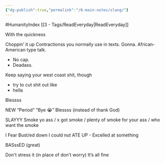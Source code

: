 ```yaml
---
{"dg-publish":true,"permalink":"/6-main-notes/slang/"}
---
```


#HumanityIndex  [[3 - Tags/ReadEveryday\|ReadEveryday]]


With the quickness

Choppin’ it up 
Contractionss you normally use in texts. Gonna. 
African-American type talk. 
- No cap. 
- Deadass. 

Keep saying your west coast shit, though 
- try to cut shit out like 
- hella



Blessss


NEW 
“Period” 
“Bye 😭”
Blessss (instead of thank God)

SLAYYY
Smoke yo ass / x got smoke /  plenty of smoke for your ass / who want the smoke

I Fear
Bust/ed down
I could nut
ATE UP - Excelled at something

BASssED (great)

Don't stress it (in place of don't worry)
It’s all fine

